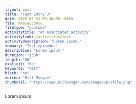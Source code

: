 ```yaml
---
layout: post
title: "Test Entry 3"
date: 2022-05-31 07:30:00 -0400
file: Mxesac55Puo
filetype: "youtube"
activitytitle: "An associated activity"
activitylink: /activities/test
activitydescription: "Lorem ipsum."
summary: "Test episode."
description: "Lorem ipsum."
duration: "1:00" 
length: "60"
explicit: "no" 
keywords: "test"
block: "no" 
voices: "Bill Mongan"
thumbnail: "https://www.billmongan.com/images/profile.png"
---
```


Lorem ipsum
